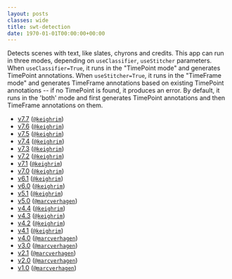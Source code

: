 ```yaml
---
layout: posts
classes: wide
title: swt-detection
date: 1970-01-01T00:00:00+00:00
---
```

Detects scenes with text, like slates, chyrons and credits. This app can run in three modes, depending on `useClassifier`, `useStitcher` parameters. When `useClassifier=True`, it runs in the "TimePoint mode" and generates TimePoint annotations. When `useStitcher=True`, it runs in the "TimeFrame mode" and generates TimeFrame annotations based on existing TimePoint annotations -- if no TimePoint is found, it produces an error. By default, it runs in the 'both' mode and first generates TimePoint annotations and then TimeFrame annotations on them.
- [v7.7](v7.7) ([`@keighrim`](https://github.com/keighrim))
- [v7.6](v7.6) ([`@keighrim`](https://github.com/keighrim))
- [v7.5](v7.5) ([`@keighrim`](https://github.com/keighrim))
- [v7.4](v7.4) ([`@keighrim`](https://github.com/keighrim))
- [v7.3](v7.3) ([`@keighrim`](https://github.com/keighrim))
- [v7.2](v7.2) ([`@keighrim`](https://github.com/keighrim))
- [v7.1](v7.1) ([`@keighrim`](https://github.com/keighrim))
- [v7.0](v7.0) ([`@keighrim`](https://github.com/keighrim))
- [v6.1](v6.1) ([`@keighrim`](https://github.com/keighrim))
- [v6.0](v6.0) ([`@keighrim`](https://github.com/keighrim))
- [v5.1](v5.1) ([`@keighrim`](https://github.com/keighrim))
- [v5.0](v5.0) ([`@marcverhagen`](https://github.com/marcverhagen))
- [v4.4](v4.4) ([`@keighrim`](https://github.com/keighrim))
- [v4.3](v4.3) ([`@keighrim`](https://github.com/keighrim))
- [v4.2](v4.2) ([`@keighrim`](https://github.com/keighrim))
- [v4.1](v4.1) ([`@keighrim`](https://github.com/keighrim))
- [v4.0](v4.0) ([`@marcverhagen`](https://github.com/marcverhagen))
- [v3.0](v3.0) ([`@marcverhagen`](https://github.com/marcverhagen))
- [v2.1](v2.1) ([`@marcverhagen`](https://github.com/marcverhagen))
- [v2.0](v2.0) ([`@marcverhagen`](https://github.com/marcverhagen))
- [v1.0](v1.0) ([`@marcverhagen`](https://github.com/marcverhagen))
